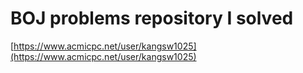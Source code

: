# BOJ problems repository I solved
[https://www.acmicpc.net/user/kangsw1025](https://www.acmicpc.net/user/kangsw1025)